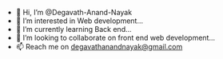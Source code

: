 - 👋 Hi, I’m @Degavath-Anand-Nayak
- 👀 I’m interested in Web development...
- 🌱 I’m currently learning Back end...
- 💞️ I’m looking to collaborate on front end web development...
- 📫  Reach me on degavathanandnayak@gmail.com

<!---
Degavath-Anand-Nayak/Degavath-Anand-Nayak is a ✨ special ✨ repository because its `README.md` (this file) appears on your GitHub profile.
You can click the Preview link to take a look at your changes.
--->
